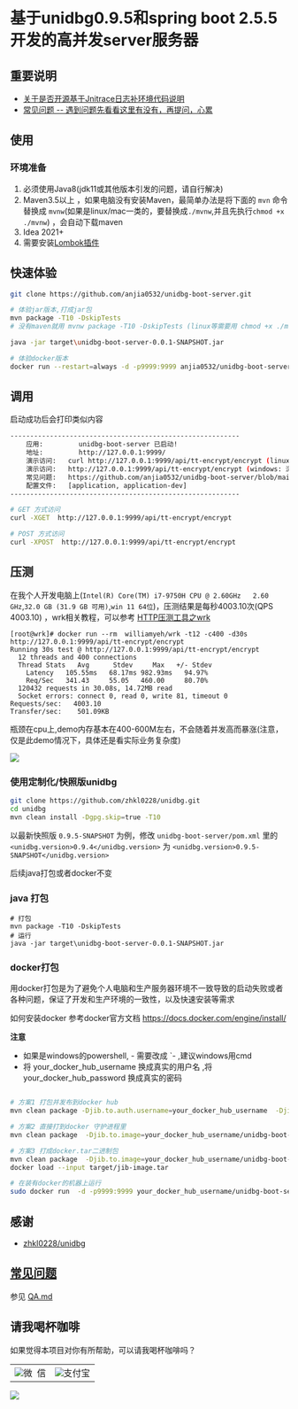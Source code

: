 # 基于unidbg0.9.5和spring boot 2.5.5开发的高并发server服务器

## 重要说明

- [关于是否开源基于Jnitrace日志补环境代码说明](https://github.com/anjia0532/unidbg-boot-server/issues/1)
- [常见问题 -- 遇到问题先看看这里有没有，再提问，心累](QA.md) 
## 使用

### 环境准备

1. 必须使用Java8(jdk11或其他版本引发的问题，请自行解决)
2. Maven3.5以上 ，如果电脑没有安装Maven，最简单办法是将下面的 `mvn` 命令替换成 `mvnw`(如果是linux/mac一类的，要替换成`./mvnw`,并且先执行`chmod +x ./mvnw`) ，会自动下载maven 
3. Idea 2021+
4. 需要安装[Lombok插件](https://plugins.jetbrains.com/plugin/6317-lombok)

## 快速体验

```bash
git clone https://github.com/anjia0532/unidbg-boot-server.git

# 体验jar版本,打成jar包
mvn package -T10 -DskipTests
# 没有maven就用 mvnw package -T10 -DskipTests (linux等需要用 chmod +x ./mvnw && ./mvnw package -T10 -DskipTests)

java -jar target\unidbg-boot-server-0.0.1-SNAPSHOT.jar

# 体验docker版本
docker run --restart=always -d -p9999:9999 anjia0532/unidbg-boot-server 
```

## 调用

启动成功后会打印类似内容

```bash
----------------------------------------------------------
	应用: 		unidbg-boot-server 已启动!
	地址: 		http://127.0.0.1:9999/
	演示访问: 	curl http://127.0.0.1:9999/api/tt-encrypt/encrypt (linux)
	演示访问: 	http://127.0.0.1:9999/api/tt-encrypt/encrypt (windows: 浏览器直接打开)
	常见问题: 	https://github.com/anjia0532/unidbg-boot-server/blob/main/QA.md
	配置文件: 	[application, application-dev]
----------------------------------------------------------
```

```bash
# GET 方式访问
curl -XGET  http://127.0.0.1:9999/api/tt-encrypt/encrypt

# POST 方式访问
curl -XPOST  http://127.0.0.1:9999/api/tt-encrypt/encrypt
```

## 压测

在我个人开发电脑上(`Intel(R) Core(TM) i7-9750H CPU @ 2.60GHz   2.60 GHz`,`32.0 GB (31.9 GB 可用)`,`win 11 64位`)，压测结果是每秒4003.10次(QPS 4003.10) ，wrk相关教程，可以参考 [HTTP压测工具之wrk](https://www.jianshu.com/p/ac185e01cc30)

```
[root@wrk]# docker run --rm  williamyeh/wrk -t12 -c400 -d30s http://127.0.0.1:9999/api/tt-encrypt/encrypt
Running 30s test @ http://127.0.0.1:9999/api/tt-encrypt/encrypt
  12 threads and 400 connections
  Thread Stats   Avg      Stdev     Max   +/- Stdev
    Latency   105.55ms   68.17ms 982.93ms   94.97%
    Req/Sec   341.43     55.05   460.00     80.70%
  120432 requests in 30.08s, 14.72MB read
  Socket errors: connect 0, read 0, write 81, timeout 0
Requests/sec:   4003.10
Transfer/sec:    501.09KB
```

瓶颈在cpu上,demo内存基本在400-600M左右，不会随着并发高而暴涨(注意，仅是此demo情况下，具体还是看实际业务复杂度)

![](docs/1.png)

### 使用定制化/快照版unidbg

```bash
git clone https://github.com/zhkl0228/unidbg.git
cd unidbg
mvn clean install -Dgpg.skip=true -T10
```

以最新快照版 `0.9.5-SNAPSHOT` 为例，修改 `unidbg-boot-server/pom.xml` 里的 `<unidbg.version>0.9.4</unidbg.version>`
为 `<unidbg.version>0.9.5-SNAPSHOT</unidbg.version>`

后续java打包或者docker不变

### java 打包

```
# 打包
mvn package -T10 -DskipTests
# 运行
java -jar target\unidbg-boot-server-0.0.1-SNAPSHOT.jar
```

### docker打包

用docker打包是为了避免个人电脑和生产服务器环境不一致导致的启动失败或者各种问题，保证了开发和生产环境的一致性，以及快速安装等需求

如何安装docker 参考docker官方文档 https://docs.docker.com/engine/install/

**注意**

- 如果是windows的powershell, - 需要改成 `- ,建议windows用cmd
- 将 your_docker_hub_username 换成真实的用户名 ,将 your_docker_hub_password 换成真实的密码

```bash

# 方案1 打包并发布到docker hub
mvn clean package -Djib.to.auth.username=your_docker_hub_username  -Djib.to.auth.password=your_docker_hub_password -Djib.to.image=your_docker_hub_username/unidbg-boot-server  jib:build -Dmaven.test.skip=true --batch-mode -T4

# 方案2 直接打到docker 守护进程里
mvn clean package  -Djib.to.image=your_docker_hub_username/unidbg-boot-server  jib:dockerBuild -Dmaven.test.skip=true --batch-mode -T4

# 方案3 打成docker.tar二进制包
mvn clean package  -Djib.to.image=your_docker_hub_username/unidbg-boot-server  jib:buildTar -Dmaven.test.skip=true --batch-mode -T4
docker load --input target/jib-image.tar

# 在装有docker的机器上运行
sudo docker run  -d -p9999:9999 your_docker_hub_username/unidbg-boot-server 

```

## 感谢

- [zhkl0228/unidbg](https://github.com/zhkl0228/unidbg)

## [常见问题](QA.md)

参见  [QA.md](QA.md)

## 请我喝杯咖啡

如果觉得本项目对你有所帮助，可以请我喝杯咖啡吗？

<table>
    <tr>
        <td ><center><img src="./docs/wechat.png" >微&nbsp;&nbsp;信</center></td>
        <td ><center><img src="./docs/alipay.jpg" >支付宝</center></td>
    </tr>
</table>

![](./docs/zsxq.png)
